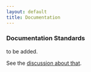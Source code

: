 ```yaml
---
layout: default
title: Documentation
---
```


### Documentation Standards

to be added.

See the [discussion about that](Organization "wikilink").
